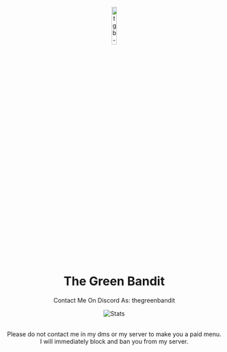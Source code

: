 <p align="center">
<img src="https://cdn.discordapp.com/attachments/987884968791375932/1057751469044027443/D7B2B4B6-4CC7-41FA-883F-C76D13A86998.png" alt="tgb-logo" width="15%"/>
</p>

<h1 align="center">The Green Bandit</h1>
<p align="center"I figure shit out so it works sometimes.</p>
<div align="center">
    <p>Contact Me On Discord As: thegreenbandit</p>
    <p align="center">
    <img alt="Stats" src="https://github-readme-stats.vercel.app/api?username=TheGreenBandit&show_icons=true&title_color=39&icon_color=39&text_color=12&bg_color=12">
        <br>  </br>
    <p>Please do not contact me in my dms or my server to make you a paid menu. I will immediately block and ban you from my server.</p>
</div>
